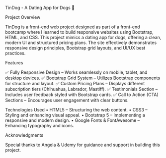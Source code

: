 TinDog - A Dating App for Dogs 🐶

Project Overview

TinDog is a front-end web project designed as part of a front-end bootcamp where I learned to build responsive websites using Bootstrap, HTML, and CSS. This project mimics a dating app for dogs, offering a clean, modern UI and structured pricing plans. The site effectively demonstrates responsive design principles, Bootstrap grid layouts, and UI/UX best practices.

Features

✅ Fully Responsive Design – Works seamlessly on mobile, tablet, and desktop devices.
✅ Bootstrap Grid System – Utilizes Bootstrap components for structure and layout.
✅ Custom Pricing Plans – Displays different subscription tiers (Chihuahua, Labrador, Mastiff).
✅ Testimonials Section – Includes user feedback styled with Bootstrap cards.
✅ Call to Action (CTA) Sections – Encourages user engagement with clear buttons.

Technologies Used
	•	HTML5 – Structuring the web content.
	•	CSS3 – Styling and enhancing visual appeal.
	•	Bootstrap 5 – Implementing a responsive and modern design.
	•	Google Fonts & FontAwesome – Enhancing typography and icons.

Acknowledgments

Special thanks to Angela & Udemy for guidance and support in building this project.
